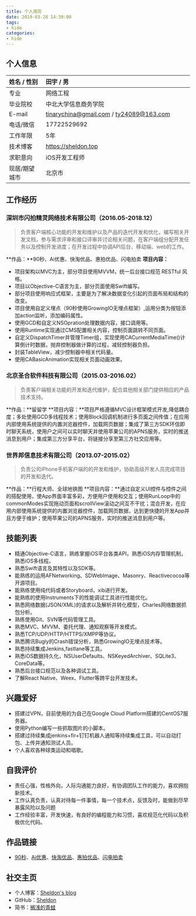 ```yaml
---
title: 个人简历
date: 2019-03-28 14:39:09
tags:
- hide
categories:
- hide
---
```


## 个人信息
<style>
table th:nth-of-type(1) {
	width: 20%;
}
</style>

| 姓名 / 性别 | 田宇 / 男 |
| :--- | :--- |
| 专业 | 网络工程 |
| 毕业院校  | 中北大学信息商务学院 |
| E-mail | tinarychina@gmail.com / ty24089@163.com |
| 电话/微信 | 17722529692 |
| 工作年限 | 5年 |
| 技术博客 | https://sheldon.top |
| 求职意向 | iOS开发工程师 |
| 现居/期望城市 | 北京市 |

## 工作经历
### 深圳市闪拍精灵网络技术有限公司（2016.05-2018.12）

> 负责客户端核心功能的开发和维护以及产品的迭代开发和优化，编写相关开发文档，参与需求评审和接口评审并讨论相关问题，在客户端组分配开发任务以及控制开发进度；在开发过程中协调API后台、移动端、web的工作。

**作品：**90秒、Ai优惠、快淘优品、惠拍优品、闪电拍卖
**项目内容：**
* 项目架构以MVC为主，部分项目使用MVVM，统一后台接口规范 RESTful 风格。
* 项目以Objective-C语言为主，部分页面使用Swift编写。
* 部分项目使用响应式框架，主要是为了解决数据变化引起的页面布局和结构的改变。
* 项目使用自定义埋点（90秒使用GrowingIO无埋点框架）,运用分类为按钮添加action监听，添加编码属性。
* 使用GCD和自定义NSOpration处理数据内容，接口调用等。
* 使用Runtime实现通过CMS配置相关内容，控制页面跳转不同页面。
* 自定义DispatchTimer并管理Timer组，实现使用CACurrentMediaTime()计算倒计时数据，抛弃控制器做计算的过程，减轻控制器负担。
* 封装TableView，减少控制器中相关代码量。
* 使用CABasicAnimation实现相关页面动画效果。

### 北京圣合软件科技有限公司（2015.03-2016.02）

> 负责客户端相关功能的开发和迭代维护，配合其他相关部门提供相应的产品技术支持。

**作品：**留留学
**项目内容：**项目严格遵循MVC设计框架模式开发,降低耦合度；多处使用GCD多线程技术；使用Block回调机制进行多页面之间传值；在应用内部使用系统提供的内置浏览器控件，加载网页数据；集成了第三方SDK环信即时聊天系统，使用户之间可以实时聊天并使用苹果公司的APNS服务，实时的推送消息到用户；集成第三方分享平台，将链接分享至第三方社交应用等。

### 世界邦信息技术有限公司（2013.07-2015.02）

> 负责公司iPhone手机客户端的的开发和维护，协助高级开发人员完成项目的开发和迭代。

**作品：**行程大师、全球地铁图
**项目内容：**通过自定义UI控件与控件之间的搭配使用，使App界面丰富多彩，方便用户使用和交互；使用RunLoop中的commonModes实现拖动页面和scrollView滚动之间互不干扰；混合开发，在应用内部使用系统提供的内置浏览器控件，加载网页数据，达到更快捷的开发App并且方便于维护；使用苹果公司的APNS服务，实时的推送消息到用户等。

## 技能列表

* 精通Objective-C语言，熟练掌握iOS平台各类API，熟悉iOS内存管理机制，熟悉iOS多线程。
* 熟悉Swift语言及其特性以及SDK等。
* 能熟练的运用AFNetworking、SDWebImage、Masonry、Reactivecocoa等开源项目。
* 能熟练使用纯代码或者Storyboard，xib进行开发。
* 能熟练的使用Instruments下的性能调试工具进行性能优化。
* 熟悉网络数据(JSON/XML)的请求以及解析并转化模型，Charles网络数据抓包分析。
* 熟练使用Git、SVN等代码管理工具。
* 熟悉MVC、MVVM、委托代理、通知观察等开发模式。
* 熟悉TCP/UDP/HTTP/HTTPS/XMPP等协议。
* 熟悉腾讯Bugly的Crash错误分析，熟悉GrowingIO无埋点技术等。
* 熟悉持续集成Jenkins,fastlane等工具。
* 熟悉iOS数据持久化，NSUserDefaults、NSKeyedArchiver、SQLite3、 CoreData等。
* 熟悉后台接口规范以及各种调试工具。
* 了解React Native、Weex、Flutter等跨平台开发技术。


## 兴趣爱好

* 搭建过VPN，目前使用的为自己在Google Cloud Platform搭建的CentOS7服务器。
* 使用Python编写一些抓取图片的小脚本。
* 搭建过持续集成jenkins+fir+钉钉机器人通知等持续集成工具，可以自动打包、上传并通知测试人员。
* 个人喜欢各种球类运动和唱歌。

## 自我评价

* 责任心强，性格外向，人际沟通能力良好，有协调团队工作的能力，喜欢拥抱新技术。
* 工作认真负责，认真对待每一件事情，每一个技术点，反馈及时，能做到尽早暴露风险以及问题
* 工作经验丰富，开发快速，有良好的编程能力和习惯，喜欢规范化代码以及积极优化代码。

## 作品链接

* [90秒](https://itunes.apple.com/cn/app/90%E7%A7%92/id1435124139?mt=8)、[Ai优惠](https://itunes.apple.com/cn/app/ai%E4%BC%98%E6%83%A0/id1396344295?mt=8)、[快淘优品](https://itunes.apple.com/cn/app/%E5%BF%AB%E6%B7%98%E4%BC%98%E5%93%81/id1383652396)、[惠拍优品]()、[闪电拍卖]()

## 社交主页
* 个人博客：[Sheldon's blog](https://sheldon.top)
* GitHub：[Sheldon](https://github.com/FlameTinary)
* 简书：[搁浅的青蛙](https://www.jianshu.com/u/a1e222f75cc7)
